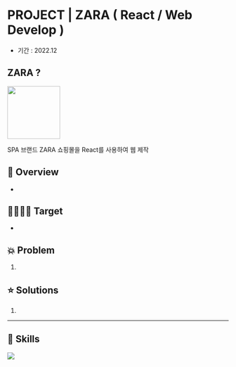 # PROJECT | ZARA ( React / Web Develop )
* 기간 : 2022.12

## ZARA ?
<img src="img/logo.png" width="120" >

SPA 브랜드 ZARA 쇼핑몰을 React를 사용하여 웹 제작

## 📍 Overview

* <br>

## 🙋‍♀️🙋‍♂️ Target 

* <br>

## 💥 Problem

1. <br>


## ⭐ Solutions
1. <br>


***

<!-- ## ⏰ Timeline 
| Week | coding | git | 작업 내용 |
| ------ | -- | -- |----------- |
| 1주차 |  |  | 디자인 콘셉트 잡기 / 와이어 프레임, 프로토타입 프레임 제작 (Figma) |
| 2주차 | ☑️ | ☑️ | Markup (홈, 예매, 피드, 메뉴) / Sass 홈페이지 스타일 구현 |
| 3주차 | ☑️ | ☑️ | Javascript 기능 구현 |
| 4주차 |  |  | 보고서 제작 / 발표 |

<br> -->

## 🚀 Skills 
<img src="https://img.shields.io/badge/React-61DAFB?style=for-the-badge&logo=React&logoColor=black">
